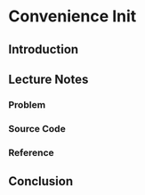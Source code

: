 # Convenience Init

## Introduction

## Lecture Notes

### Problem

### Source Code

### Reference

## Conclusion
